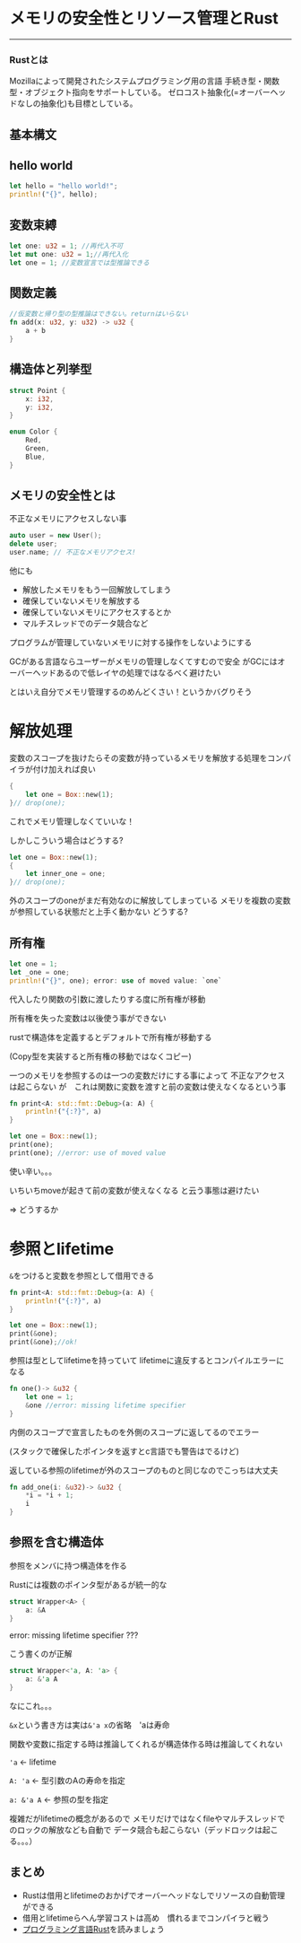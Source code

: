 # メモリの安全性とリソース管理とRust
________



### Rustとは

Mozillaによって開発されたシステムプログラミング用の言語
手続き型・関数型・オブジェクト指向をサポートしている。
ゼロコスト抽象化(=オーバーヘッドなしの抽象化)も目標としている。



## 基本構文


## hello world
```rust
let hello = "hello world!";
println!("{}", hello);
```


## 変数束縛
```rust
let one: u32 = 1; //再代入不可
let mut one: u32 = 1;//再代入化
let one = 1; //変数宣言では型推論できる
```


## 関数定義
```rust
//仮変数と帰り型の型推論はできない。returnはいらない
fn add(x: u32, y: u32) -> u32 {
    a + b
}
```

## 構造体と列挙型
```rust
struct Point {
    x: i32,
    y: i32,
}

enum Color {
    Red,
    Green,
    Blue,
}
```



## メモリの安全性とは
不正なメモリにアクセスしない事

```cpp
auto user = new User();
delete user;
user.name; // 不正なメモリアクセス!
```


他にも
- 解放したメモリをもう一回解放してしまう
- 確保していないメモリを解放する
- 確保していないメモリにアクセスするとか
- マルチスレッドでのデータ競合など


プログラムが管理していないメモリに対する操作をしないようにする


GCがある言語ならユーザーがメモリの管理しなくてすむので安全
がGCにはオーバーヘッドあるので低レイヤの処理ではなるべく避けたい

とはいえ自分でメモリ管理するのめんどくさい！というかバグりそう



# 解放処理
変数のスコープを抜けたらその変数が持っているメモリを解放する処理をコンパイラが付け加えれば良い
```rust
{
    let one = Box::new(1);
}// drop(one); 
```


これでメモリ管理しなくていいな！


しかしこういう場合はどうする?
```rust
let one = Box::new(1);
{
    let inner_one = one;
}// drop(one); 
```


外のスコープのoneがまだ有効なのに解放してしまっている
メモリを複数の変数が参照している状態だと上手く動かない
どうする?



## 所有権

```rust
let one = 1;
let _one = one;
println!("{}", one); error: use of moved value: `one`
```


代入したり関数の引数に渡したりする度に所有権が移動

所有権を失った変数は以後使う事ができない

rustで構造体を定義するとデフォルトで所有権が移動する

(Copy型を実装すると所有権の移動ではなくコピー)


一つのメモリを参照するのは一つの変数だけにする事によって
不正なアクセスは起こらない
が　これは関数に変数を渡すと前の変数は使えなくなるという事
```rust
fn print<A: std::fmt::Debug>(a: A) {
    println!("{:?}", a)
}

let one = Box::new(1);
print(one);
print(one); //error: use of moved value
```
使い辛い。。。


いちいちmoveが起きて前の変数が使えなくなる
と云う事態は避けたい

=> どうするか



# 参照とlifetime
`&`をつけると変数を参照として借用できる
```rust
fn print<A: std::fmt::Debug>(a: A) {
    println!("{:?}", a)
}

let one = Box::new(1);
print(&one);
print(&one);//ok!
```


参照は型としてlifetimeを持っていて
lifetimeに違反するとコンパイルエラーになる
```rust
fn one()-> &u32 {
    let one = 1;
    &one //error: missing lifetime specifier
}
```
内側のスコープで宣言したものを外側のスコープに返してるのでエラー

(スタックで確保したポインタを返すとc言語でも警告はでるけど)


返している参照のlifetimeが外のスコープのものと同じなのでこっちは大丈夫
```rust
fn add_one(i: &u32)-> &u32 {
    *i = *i + 1;
    i
}
```



## 参照を含む構造体
参照をメンバに持つ構造体を作る

Rustには複数のポインタ型があるが統一的な
```rust
struct Wrapper<A> {
    a: &A
}
```


error: missing lifetime specifier 
???


こう書くのが正解


```rust
struct Wrapper<'a, A: 'a> {
    a: &'a A
}
```


なにこれ。。。


`&x`という書き方は実は`&'a x`の省略　'aは寿命

関数や変数に指定する時は推論してくれるが構造体作る時は推論してくれない


`'a` <- lifetime 

`A: 'a` <- 型引数のAの寿命を指定

`a: &'a A` <- 参照の型を指定


複雑だがlifetimeの概念があるので
メモリだけではなくfileやマルチスレッドでのロックの解放なども自動で
データ競合も起こらない（デッドロックは起こる。。。）



## まとめ
- Rustは借用とlifetimeのおかげでオーバーヘッドなしでリソースの自動管理ができる
- 借用とlifetimeらへん学習コストは高め　慣れるまでコンパイラと戦う
- [プログラミング言語Rust](https://rust-lang-ja.github.io/the-rust-programming-language-ja/1.6/book/README.html)を読みましょう







